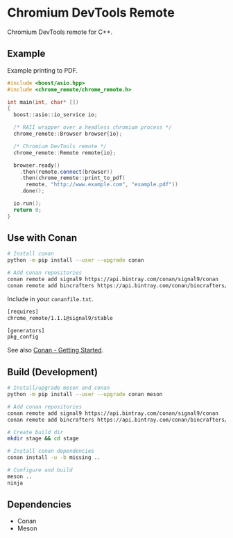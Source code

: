 # Chromium DevTools Remote

Chromium DevTools remote for C++.

## Example

Example printing to PDF.

```c++
#include <boost/asio.hpp>
#include <chrome_remote/chrome_remote.h>

int main(int, char* [])
{
  boost::asio::io_service io;

  /* RAII wrapper over a headless chromium process */
  chrome_remote::Browser browser{io};

  /* Chromium DevTools remote */
  chrome_remote::Remote remote{io};

  browser.ready()
    .then(remote.connect(browser))
    .then(chrome_remote::print_to_pdf(
      remote, "http://www.example.com", "example.pdf"))
    .done();

  io.run();
  return 0;
}
```

## Use with Conan

```sh
# Install conan
python -m pip install --user --upgrade conan

# Add conan repositories
conan remote add signal9 https://api.bintray.com/conan/signal9/conan
conan remote add bincrafters https://api.bintray.com/conan/bincrafters/public-conan
```

Include in your `conanfile.txt`.

```txt
[requires]
chrome_remote/1.1.1@signal9/stable

[generators]
pkg_config
```

See also [Conan - Getting Started](http://docs.conan.io/en/latest/getting_started.html).

## Build (Development)

```sh
# Install/upgrade meson and conan
python -m pip install --user --upgrade conan meson

# Add conan repositories
conan remote add signal9 https://api.bintray.com/conan/signal9/conan
conan remote add bincrafters https://api.bintray.com/conan/bincrafters/public-conan

# Create build dir
mkdir stage && cd stage

# Install conan dependencies
conan install -u -b missing ..

# Configure and build
meson ..
ninja
```

## Dependencies

* Conan
* Meson
